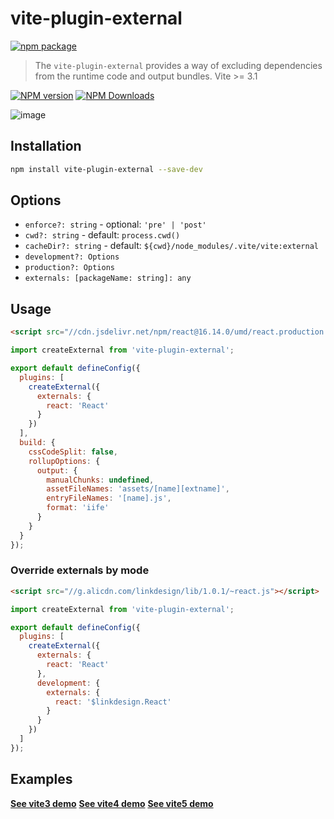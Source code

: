 # vite-plugin-external

[![npm package](https://nodei.co/npm/vite-plugin-external.png?downloads=true&downloadRank=true&stars=true)](https://www.npmjs.com/package/vite-plugin-external)

> The `vite-plugin-external` provides a way of excluding dependencies from the runtime code and output bundles. Vite >= 3.1

[![NPM version](https://img.shields.io/npm/v/vite-plugin-external.svg?style=flat)](https://npmjs.org/package/vite-plugin-external)
[![NPM Downloads](https://img.shields.io/npm/dm/vite-plugin-external.svg?style=flat)](https://npmjs.org/package/vite-plugin-external)

![image](https://user-images.githubusercontent.com/6262382/126889725-a5d276ad-913a-4498-8da1-2aa3fd1404ab.png)

## Installation

```bash
npm install vite-plugin-external --save-dev
```

## Options

* `enforce?: string` - optional: `'pre' | 'post'`
* `cwd?: string` - default: `process.cwd()`
* `cacheDir?: string` - default: `${cwd}/node_modules/.vite/vite:external`
* `development?: Options`
* `production?: Options`
* `externals: [packageName: string]: any`

## Usage

```html
<script src="//cdn.jsdelivr.net/npm/react@16.14.0/umd/react.production.min.js"></script>
```

```js
import createExternal from 'vite-plugin-external';

export default defineConfig({
  plugins: [
    createExternal({
      externals: {
        react: 'React'
      }
    })
  ],
  build: {
    cssCodeSplit: false,
    rollupOptions: {
      output: {
        manualChunks: undefined,
        assetFileNames: 'assets/[name][extname]',
        entryFileNames: '[name].js',
        format: 'iife'
      }
    }
  }
});
```

### Override externals by mode

```html
<script src="//g.alicdn.com/linkdesign/lib/1.0.1/~react.js"></script>
```

```js
import createExternal from 'vite-plugin-external';

export default defineConfig({
  plugins: [
    createExternal({
      externals: {
        react: 'React'
      },
      development: {
        externals: {
          react: '$linkdesign.React'
        }
      }
    })
  ]
});
```

## Examples

**[See vite3 demo](examples/vite3-external)**
**[See vite4 demo](examples/vite4-external)**
**[See vite5 demo](examples/vite5-external)**
